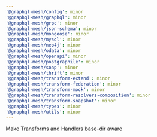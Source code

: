 ```yaml
---
'@graphql-mesh/config': minor
'@graphql-mesh/graphql': minor
'@graphql-mesh/grpc': minor
'@graphql-mesh/json-schema': minor
'@graphql-mesh/mongoose': minor
'@graphql-mesh/mysql': minor
'@graphql-mesh/neo4j': minor
'@graphql-mesh/odata': minor
'@graphql-mesh/openapi': minor
'@graphql-mesh/postgraphile': minor
'@graphql-mesh/soap': minor
'@graphql-mesh/thrift': minor
'@graphql-mesh/transform-extend': minor
'@graphql-mesh/transform-federation': minor
'@graphql-mesh/transform-mock': minor
'@graphql-mesh/transform-resolvers-composition': minor
'@graphql-mesh/transform-snapshot': minor
'@graphql-mesh/types': minor
'@graphql-mesh/utils': minor
---
```


Make Transforms and Handlers base-dir aware
